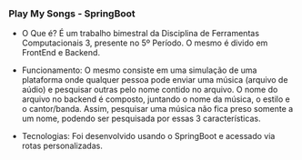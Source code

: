 ###  Play My Songs - SpringBoot  ###

 * O Que é? 
É um trabalho bimestral da Disciplina de Ferramentas Computacionais 3, presente no 5º Período.
O mesmo é divido em FrontEnd e Backend.

 * Funcionamento: 
O mesmo consiste em uma simulação de uma plataforma onde qualquer pessoa pode enviar uma música (arquivo de aúdio)
e pesquisar outras pelo nome contido no arquivo. O nome do arquivo no backend é composto, juntando o nome da
música, o estilo e o cantor/banda. Assim, pesquisar uma música não fica preso somente a um nome, podendo ser pesquisada
por essas 3 características.

 * Tecnologias:
Foi desenvolvido usando o SpringBoot e acessado via rotas personalizadas.
